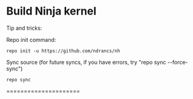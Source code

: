 Build Ninja kernel
=====================

Tip and tricks:

Repo init command:

	repo init -u https://github.com/ndrancs/nh

Sync source (for future syncs, if you have errors, try "repo sync --force-sync")

	repo sync

=====================

